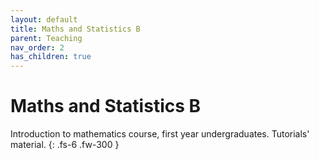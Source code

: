 ```yaml
---
layout: default
title: Maths and Statistics B
parent: Teaching
nav_order: 2
has_children: true
---
```


# Maths and Statistics B

Introduction to mathematics course, first year undergraduates. Tutorials' material.
{: .fs-6 .fw-300 }
